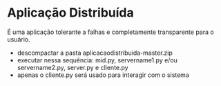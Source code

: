 # Aplicação Distribuída
É uma aplicação tolerante a falhas e completamente transparente para o usuário.

- descompactar a pasta aplicacaodistribuida-master.zip
- executar nessa sequência: mid.py, servername1.py e/ou servername2.py, server.py e cliente.py
- apenas o cliente.py será usado para interagir com o sistema
